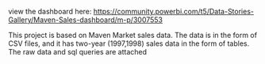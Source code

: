 view the dashboard here:
https://community.powerbi.com/t5/Data-Stories-Gallery/Maven-Sales-dashboard/m-p/3007553  

This project is based on Maven Market sales data.
The data is in the form of CSV files, and it has two-year (1997,1998) sales data in the form of tables.
The raw data and sql queries are attached
